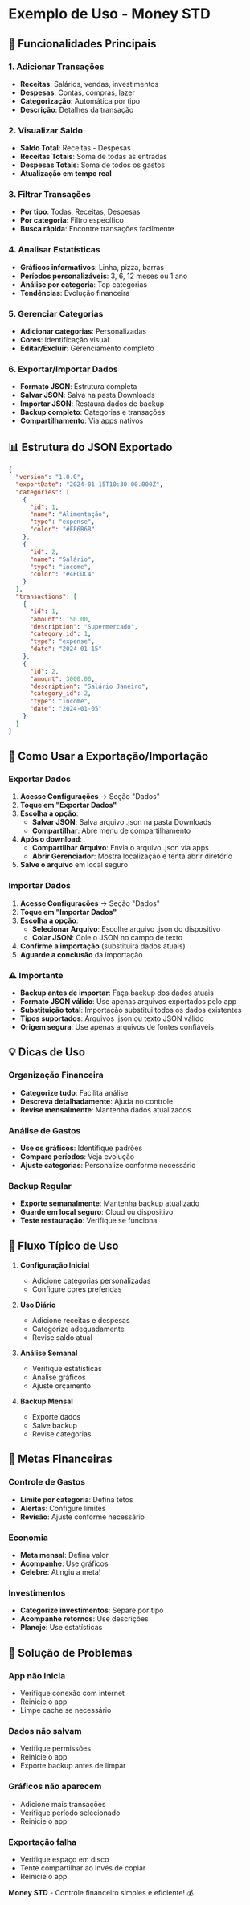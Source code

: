 # Exemplo de Uso - Money STD

## 📱 Funcionalidades Principais

### 1. Adicionar Transações

- **Receitas**: Salários, vendas, investimentos
- **Despesas**: Contas, compras, lazer
- **Categorização**: Automática por tipo
- **Descrição**: Detalhes da transação

### 2. Visualizar Saldo

- **Saldo Total**: Receitas - Despesas
- **Receitas Totais**: Soma de todas as entradas
- **Despesas Totais**: Soma de todos os gastos
- **Atualização em tempo real**

### 3. Filtrar Transações

- **Por tipo**: Todas, Receitas, Despesas
- **Por categoria**: Filtro específico
- **Busca rápida**: Encontre transações facilmente

### 4. Analisar Estatísticas

- **Gráficos informativos**: Linha, pizza, barras
- **Períodos personalizáveis**: 3, 6, 12 meses ou 1 ano
- **Análise por categoria**: Top categorias
- **Tendências**: Evolução financeira

### 5. Gerenciar Categorias

- **Adicionar categorias**: Personalizadas
- **Cores**: Identificação visual
- **Editar/Excluir**: Gerenciamento completo

### 6. Exportar/Importar Dados

- **Formato JSON**: Estrutura completa
- **Salvar JSON**: Salva na pasta Downloads
- **Importar JSON**: Restaura dados de backup
- **Backup completo**: Categorias e transações
- **Compartilhamento**: Via apps nativos

## 📊 Estrutura do JSON Exportado

```json
{
  "version": "1.0.0",
  "exportDate": "2024-01-15T10:30:00.000Z",
  "categories": [
    {
      "id": 1,
      "name": "Alimentação",
      "type": "expense",
      "color": "#FF6B6B"
    },
    {
      "id": 2,
      "name": "Salário",
      "type": "income",
      "color": "#4ECDC4"
    }
  ],
  "transactions": [
    {
      "id": 1,
      "amount": 150.00,
      "description": "Supermercado",
      "category_id": 1,
      "type": "expense",
      "date": "2024-01-15"
    },
    {
      "id": 2,
      "amount": 3000.00,
      "description": "Salário Janeiro",
      "category_id": 2,
      "type": "income",
      "date": "2024-01-05"
    }
  ]
}
```

## 🔄 Como Usar a Exportação/Importação

### Exportar Dados

1. **Acesse Configurações** → Seção "Dados"
2. **Toque em "Exportar Dados"**
3. **Escolha a opção**:
   - **Salvar JSON**: Salva arquivo .json na pasta Downloads
   - **Compartilhar**: Abre menu de compartilhamento
4. **Após o download**:
   - **Compartilhar Arquivo**: Envia o arquivo .json via apps
   - **Abrir Gerenciador**: Mostra localização e tenta abrir diretório
5. **Salve o arquivo** em local seguro

### Importar Dados

1. **Acesse Configurações** → Seção "Dados"
2. **Toque em "Importar Dados"**
3. **Escolha a opção**:
   - **Selecionar Arquivo**: Escolhe arquivo .json do dispositivo
   - **Colar JSON**: Cole o JSON no campo de texto
4. **Confirme a importação** (substituirá dados atuais)
5. **Aguarde a conclusão** da importação

### ⚠️ Importante

- **Backup antes de importar**: Faça backup dos dados atuais
- **Formato JSON válido**: Use apenas arquivos exportados pelo app
- **Substituição total**: Importação substitui todos os dados existentes
- **Tipos suportados**: Arquivos .json ou texto JSON válido
- **Origem segura**: Use apenas arquivos de fontes confiáveis

## 💡 Dicas de Uso

### Organização Financeira

- **Categorize tudo**: Facilita análise
- **Descreva detalhadamente**: Ajuda no controle
- **Revise mensalmente**: Mantenha dados atualizados

### Análise de Gastos

- **Use os gráficos**: Identifique padrões
- **Compare períodos**: Veja evolução
- **Ajuste categorias**: Personalize conforme necessário

### Backup Regular

- **Exporte semanalmente**: Mantenha backup atualizado
- **Guarde em local seguro**: Cloud ou dispositivo
- **Teste restauração**: Verifique se funciona

## 🎯 Fluxo Típico de Uso

1. **Configuração Inicial**

   - Adicione categorias personalizadas
   - Configure cores preferidas
2. **Uso Diário**

   - Adicione receitas e despesas
   - Categorize adequadamente
   - Revise saldo atual
3. **Análise Semanal**

   - Verifique estatísticas
   - Analise gráficos
   - Ajuste orçamento
4. **Backup Mensal**

   - Exporte dados
   - Salve backup
   - Revise categorias

## 🎯 Metas Financeiras

### Controle de Gastos

- **Limite por categoria**: Defina tetos
- **Alertas**: Configure limites
- **Revisão**: Ajuste conforme necessário

### Economia

- **Meta mensal**: Defina valor
- **Acompanhe**: Use gráficos
- **Celebre**: Atingiu a meta!

### Investimentos

- **Categorize investimentos**: Separe por tipo
- **Acompanhe retornos**: Use descrições
- **Planeje**: Use estatísticas

## 🔧 Solução de Problemas

### App não inicia

- Verifique conexão com internet
- Reinicie o app
- Limpe cache se necessário

### Dados não salvam

- Verifique permissões
- Reinicie o app
- Exporte backup antes de limpar

### Gráficos não aparecem

- Adicione mais transações
- Verifique período selecionado
- Reinicie o app

### Exportação falha

- Verifique espaço em disco
- Tente compartilhar ao invés de copiar
- Reinicie o app

**Money STD** - Controle financeiro simples e eficiente! 💰
